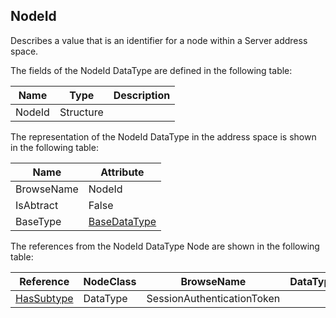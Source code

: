 <!-- datatype -->
## NodeId
Describes a value that is an identifier for a node within a Server address space.  
<!-- end of description -->
The fields of the NodeId DataType are defined in the following table:  

|Name|Type|Description|
|---|---|---|
|NodeId|Structure||

The representation of the NodeId DataType in the address space is shown in the following table:  

|Name|Attribute|
|---|---|
|BrowseName|NodeId|
|IsAbtract|False|
|BaseType|[BaseDataType](../../../Part3/DataTypes/BaseDataType/readme.md)|

The references from the NodeId DataType Node are shown in the following table:  

|Reference|NodeClass|BrowseName|DataType|TypeDefinition|ModellingRule|
|---|---|---|---|---|---|
|[HasSubtype](../../../Part3/ReferenceTypes/HasSubtype/readme.md)|DataType|SessionAuthenticationToken||||

